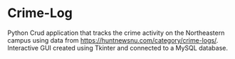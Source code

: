# Crime-Log

Python Crud application that tracks the crime activity on the Northeastern campus using data from https://huntnewsnu.com/category/crime-logs/. Interactive GUI created using Tkinter and connected to a MySQL database.
